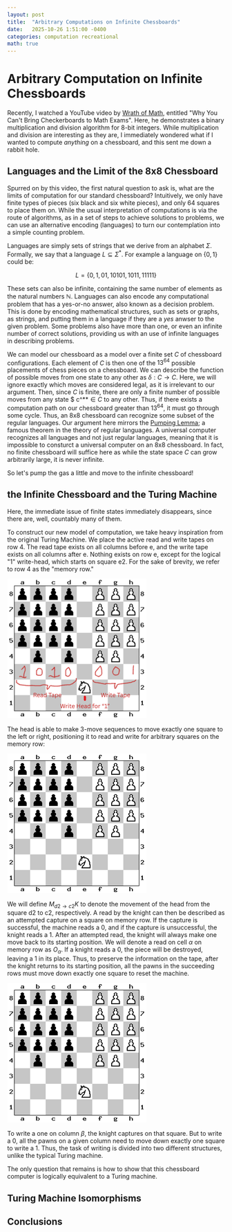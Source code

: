 ```yaml
---
layout: post
title:  "Arbitrary Computations on Infinite Chessboards"
date:   2025-10-26 1:51:00 -0400
categories: computation recreational
math: true
---
```


# Arbitrary Computation on Infinite Chessboards
Recently, I watched a YouTube video by [Wrath of Math](https://youtu.be/0_Qe_0aj4eEM?si=HFrCcPmOmu88-fIP), entitled "Why You Can't Bring Checkerboards to Math Exams". Here, he demonstrates a binary multiplication and division algorithm for 8-bit integers. While multiplication and division are interesting as they are, I immediately wondered what if I wanted to compute *anything* on a chessboard, and this sent me down a rabbit hole.

## Languages and the Limit of the 8x8 Chessboard
Spurred on by this video, the first natural question to ask is, what are the limits of computation for our standard chessboard? Intuitively, we only have finite types of pieces (six black and six white pieces), and only 64 squares to place them on. While the usual interpretation of computations is via the route of algorithms, as in a set of steps to achieve solutions to problems, we can use an alternative encoding (languages) to turn our contemplation into a simple counting problem. 

Languages are simply sets of strings that we derive from an alphabet $\Sigma$. Formally, we say that a language $L \subseteq \Sigma^*$. For example a language on $\{0,1\}$ could be:

$$L = \{0, 1, 01, 10101, 1011, 11111\}$$

These sets can also be infinite, containing the same number of elements as the natural numbers $\mathbb{N}$. Languages can also encode any computational problem that has a yes-or-no answer, also known as a decision problem. This is done by encoding mathematical structures, such as sets or graphs, as strings, and putting them in a language if they are a *yes* anwser to the given problem. Some problems also have more than one, or even an infinite number of correct solutions, providing us with an use of infinite languages in describing problems. 

We can model our chessboard as a model over a finite set $C$ of chessboard configurations. Each element of $C$ is then one of the $13^{64}$ possible placements of chess pieces on a chessboard. We can describe the function of possible moves from one state to any other as $\delta: C \rightarrow C$. Here, we will ignore exactly which moves are considered legal, as it is irrelevant to our argument. Then, since $C$ is finite, there are only a finite number of possible moves from any state $ c^*$* \in C$ to any other. Thus, if there exists a computation path on our chessboard greater than $13^{64}$, it must go through some cycle. Thus, an 8x8 chessboard can recognize some subset of the regular languages. Our argument here mirrors the [Pumping Lemma](https://en.wikipedia.org/wiki/Pumping_lemma_for_regular_languages#:~:text=Specifically,%20the%20pumping%20lemma%20says,is%20known%20as%20%22pumping%22.); a famous theorem in the theory of regular languages. A universal computer recognizes all languages and not just regular languages, meaning that it is impossible to consturct a universal computer on an 8x8 chessboard. In fact, no finite chessboard will suffice here as while the state space $C$ can grow arbitrarily large, it is never infinite. 

So let's pump the gas a little and move to the infinite chessboard!

## the Infinite Chessboard and the Turing Machine

Here, the immediate issue of finite states immediately disappears, since there are, well, countably many of them. 


To construct our new model of computation, we take heavy inspiration from the original Turing Machine. We place the active read and write tapes on row 4. The read tape exists on all columns before e, and the write tape exists on all columns after e. Nothing exists on row e, except for the logical "1" write-head, which starts on square e2. For the sake of brevity, we refer to row 4 as the "memory row." 

![A pgoto depicting rows of pawns from row 5 onwards to infinity. Black pawns to the left and white pawns to the right. On row four, there is a mix of pawns and no pawns. The presence of no pawn details a logical one, while a pawn on the square represents a logical 0.](https://raw.githubusercontent.com/linuxwire-blog/blog/refs/heads/main/_assets/images/chessboard/Read%20Tape.png)

The head is able to make 3-move sequences to move exactly one square to the left or right, positioning it to read and write for arbitrary squares on the memory row:

![GIF of the read and 1-write head moving 1 square to the right.](https://github.com/linuxwire-blog/blog/blob/main/_assets/images/chessboard/ApronusDiagram1761498967.gif)

We will define $M_{d2\rightarrow c2} K$ to denote the movement of the head from the square d2 to c2, respectively. A read by the knight can then be described as an attempted capture on a square on memory row. If the capture is successful, the machine reads a 0, and if the capture is unsuccessful, the knight reads a 1. After an attempted read, the knight will always make one move back to its starting position. We will denote a read on cell $\alpha$ on memory row as $O_\alpha$. If a knight reads a 0, the piece will be destroyed, leaving a 1 in its place. Thus, to preserve the information on the tape, after the knight returns to its starting position, all the pawns in the succeeding rows must move down exactly one square to reset the machine. 

![The set of moves that denote a read of 0 on column d of the input tape.](https://github.com/linuxwire-blog/blog/blob/main/_assets/images/chessboard/ApronusDiagram1761499727.gif)

To write a one on column $\beta$, the knight captures on that square. But to write a 0, all the pawns on a given column need to move down exactly one square to write a 1. Thus, the task of writing is divided into two different structures, unlike the typical Turing machine. 

The only question that remains is how to show that this chessboard computer is logically equivalent to a Turing machine.
## Turing Machine Isomorphisms

## Conclusions
